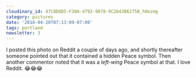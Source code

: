 ```yaml
---
cloudinary_id: 47C8D8D5-F38A-4792-9078-9C2643B6275B_h0ezmg
category: pictures
date: '2018-04-20T07:13:09-07:00'
tags: portland
newsletter: 3
---
```


I posted this photo on Reddit a couple of days ago, and shortly thereafter someone pointed out that it contained a hidden Peace symbol. Then another commentor noted that it was a *left-wing* Peace symbol at that. I love Reddit. 😂😂😂
